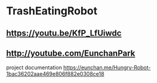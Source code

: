 # TrashEatingRobot

## https://youtu.be/KfP_LfUiwdc
## http://youtube.com/EunchanPark

project documentation
https://eunchan.me/Hungry-Robot-1bac36202aae469e806f882e0308ce18
